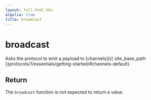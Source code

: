 ```yaml
---
layout: full.html.hbs
algolia: true
title: broadcast
---
```



# broadcast

Asks the protocol to emit a payload to [channels]({{ site_base_path }}protocols/1/essentials/getting-started/#channels-default).


## Return

The `broadcast` function is not expected to return a value.

